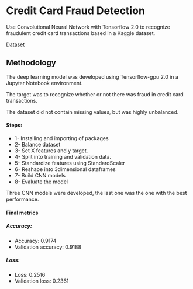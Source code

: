 # Credit Card Fraud Detection

Use Convolutional Neural Network with Tensorflow 2.0 to recognize fraudulent credit card transactions based in a Kaggle dataset.

[Dataset](https://www.kaggle.com/mlg-ulb/creditcardfraud)

## Methodology
The deep learning model was developed using Tensorflow-gpu 2.0 in a Jupyter Notebook environment.

The target was to recognize whether or not there was fraud in credit card transactions.

The dataset did not contain missing values, but was highly unbalanced.

#### Steps:
- 1- Installing and importing of packages
- 2- Balance dataset
- 3- Set X features and y target.
- 4- Split into training and validation data.
- 5- Standardize features using StandardScaler
- 6- Reshape into 3dimensional dataframes
- 7- Build CNN models
- 8- Evaluate the model

Three CNN models were developed, the last one was the one with the best performance.

#### Final metrics
##### Accuracy:
- Accuracy: 0.9174
- Validation accuracy: 0.9188
##### Loss:
- Loss: 0.2516
- Validation loss: 0.2361